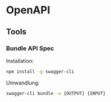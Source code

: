 # OpenAPI

## Tools

### Bundle API Spec

Installation:

```sh
npm install -g swagger-cli
```

Umwandlung:

```sh
swagger-cli bundle -o {OUTPUT} {INPUT}
```
